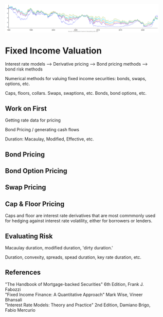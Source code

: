 ![Screenshot](https://github.com/wrcarpenter/Fixed-Income-Valuation/blob/main/Data/tsy-ylds-image.png)

# Fixed Income Valuation

Interest rate models --> Derivative pricing --> Bond pricing methods --> bond risk methods 

Numerical methods for valuing fixed income securities: bonds, swaps, options, etc.

Caps, floors, collars. Swaps, swaptions, etc. Bonds, bond options, etc. 

## Work on First

Getting rate data for pricing 

Bond Pricing / generating cash flows 

Duration: Macaulay, Modified, Effective, etc. 



## Bond Pricing 

## Bond Option Pricing 

## Swap Pricing

## Cap & Floor Pricing 
Caps and floor are interest rate derivatives that are most commmonly used for hedging against interest rate volatility, either for borrowers or lenders. 

## Evaluating Risk
Macaulay duration, modified duration, 'dirty duration.'

Duration, convexity, spreads, spead duration, key rate duration, etc.

## References
"The Handbook of Mortgage-backed Securities" 6th Edition, Frank J. Fabozzi </br>
"Fixed Income Finance: A Quantitative Approach" Mark Wise, Vineer Bhansali </br> 
"Interest Rate Models: Theory and Practice" 2nd Edition, Damiano Brigo, Fabio Mercurio 

